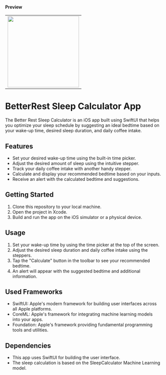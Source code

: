 #### Preview

<table border=0>
    <tr>
        <td>
            <image src=https://github.com/Saydulayev/BetterRest/blob/main/BetterRest/gif/Final1693647344.gif width=230 align=center>
        </td>
    </tr>
</table>
                
# BetterRest Sleep Calculator App

The Better Rest Sleep Calculator is an iOS app built using SwiftUI that helps you optimize your sleep schedule by suggesting an ideal bedtime based on your wake-up time, desired sleep duration, and daily coffee intake.

## Features

- Set your desired wake-up time using the built-in time picker.
- Adjust the desired amount of sleep using the intuitive stepper.
- Track your daily coffee intake with another handy stepper.
- Calculate and display your recommended bedtime based on your inputs.
- Receive an alert with the calculated bedtime and suggestions.


## Getting Started

1. Clone this repository to your local machine.
2. Open the project in Xcode.
3. Build and run the app on the iOS simulator or a physical device.

## Usage

1. Set your wake-up time by using the time picker at the top of the screen.
2. Adjust the desired sleep duration and daily coffee intake using the steppers.
3. Tap the "Calculate" button in the toolbar to see your recommended bedtime.
4. An alert will appear with the suggested bedtime and additional information.

## Used Frameworks

- SwiftUI: Apple's modern framework for building user interfaces across all Apple platforms.
- CoreML: Apple's framework for integrating machine learning models into your apps.
- Foundation: Apple's framework providing fundamental programming tools and utilities.

## Dependencies

- This app uses SwiftUI for building the user interface.
- The sleep calculation is based on the SleepCalculator Machine Learning model.


